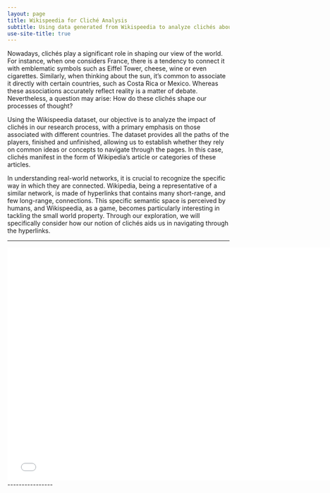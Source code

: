 ```yaml
---
layout: page
title: Wikispeedia for Cliché Analysis
subtitle: Using data generated from Wikispeedia to analyze clichés about people from a country
use-site-title: true
---
```


Nowadays, clichés play a significant role in shaping our view of the world. For instance, when one considers France, there is a tendency to connect it with emblematic symbols such as Eiffel Tower, cheese, wine or even cigarettes. Similarly, when thinking about the sun, it’s common to associate it directly with certain countries, such as Costa Rica or Mexico. Whereas these associations accurately reflect reality is a matter of debate. Nevertheless, a question may arise: How do these clichés shape our processes of thought?

Using the Wikispeedia dataset, our objective is to analyze the impact of clichés in our research process, with a primary emphasis on those associated with different countries. The dataset provides all the paths of the players, finished and unfinished, allowing us to establish whether they rely on common ideas or concepts to navigate through the pages. In this case, clichés manifest in the form of Wikipedia’s article or categories of these articles.

In understanding real-world networks, it is crucial to recognize the specific way in which they are connected. Wikipedia, being a representative of a similar network, is made of hyperlinks that contains many short-range, and few long-range, connections. This specific semantic space is perceived by humans, and Wikispeedia, as a game, becomes particularly interesting in tackling the small world property. Through our exploration, we will specifically consider how our notion of clichés aids us in navigating through the hyperlinks.

----------------
<iframe src="assets/plot/sin.html" width="750px" height="530px" frameborder="0" position="relative">Sine example</iframe> 
----------------